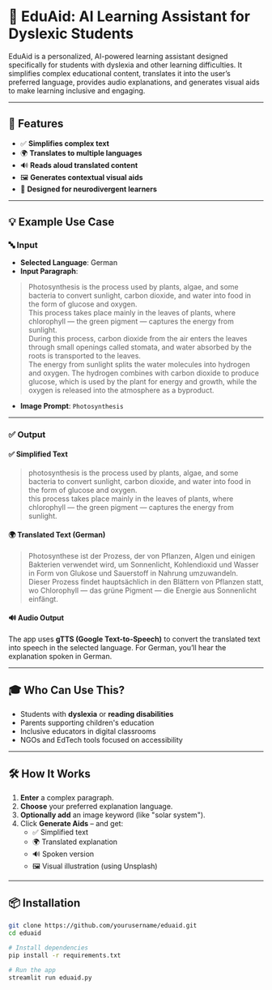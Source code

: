 # 🧠 EduAid: AI Learning Assistant for Dyslexic Students

EduAid is a personalized, AI-powered learning assistant designed specifically for students with dyslexia and other learning difficulties. It simplifies complex educational content, translates it into the user’s preferred language, provides audio explanations, and generates visual aids to make learning inclusive and engaging.

---

## 🚀 Features

- ✅ **Simplifies complex text**
- 🌍 **Translates to multiple languages**
- 🔊 **Reads aloud translated content**
- 🖼️ **Generates contextual visual aids**
- 🎯 **Designed for neurodivergent learners**

---

## 💡 Example Use Case

### 🔤 Input

- **Selected Language**: German  
- **Input Paragraph**:

> Photosynthesis is the process used by plants, algae, and some bacteria to convert sunlight, carbon dioxide, and water into food in the form of glucose and oxygen.  
> This process takes place mainly in the leaves of plants, where chlorophyll — the green pigment — captures the energy from sunlight.  
> During this process, carbon dioxide from the air enters the leaves through small openings called stomata, and water absorbed by the roots is transported to the leaves.  
> The energy from sunlight splits the water molecules into hydrogen and oxygen. The hydrogen combines with carbon dioxide to produce glucose, which is used by the plant for energy and growth, while the oxygen is released into the atmosphere as a byproduct.

- **Image Prompt**: `Photosynthesis`

---

### ✅ Output

#### ✅ Simplified Text

> photosynthesis is the process used by plants, algae, and some bacteria to convert sunlight, carbon dioxide, and water into food in the form of glucose and oxygen.  
> this process takes place mainly in the leaves of plants, where chlorophyll — the green pigment — captures the energy from sunlight.

#### 🌍 Translated Text (German)

> Photosynthese ist der Prozess, der von Pflanzen, Algen und einigen Bakterien verwendet wird, um Sonnenlicht, Kohlendioxid und Wasser in Form von Glukose und Sauerstoff in Nahrung umzuwandeln.  
> Dieser Prozess findet hauptsächlich in den Blättern von Pflanzen statt, wo Chlorophyll — das grüne Pigment — die Energie aus Sonnenlicht einfängt.

#### 🔊 Audio Output

The app uses **gTTS (Google Text-to-Speech)** to convert the translated text into speech in the selected language. For German, you’ll hear the explanation spoken in German.

---

## 🎓 Who Can Use This?

- Students with **dyslexia** or **reading disabilities**
- Parents supporting children's education
- Inclusive educators in digital classrooms
- NGOs and EdTech tools focused on accessibility

---

## 🛠️ How It Works

1. **Enter** a complex paragraph.
2. **Choose** your preferred explanation language.
3. **Optionally add** an image keyword (like "solar system").
4. Click **Generate Aids** – and get:
   - ✅ Simplified text
   - 🌍 Translated explanation
   - 🔊 Spoken version
   - 🖼️ Visual illustration (using Unsplash)

---

## 📦 Installation

```bash
git clone https://github.com/yourusername/eduaid.git
cd eduaid

# Install dependencies
pip install -r requirements.txt

# Run the app
streamlit run eduaid.py
